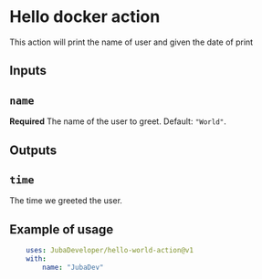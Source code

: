 # Hello docker action

This action will print the name of user and given the date of print

## Inputs

## `name`

**Required** The name of the user to greet. Default: `"World"`.

## Outputs

## `time`

The time we greeted the user.

## Example of usage

```yaml
    uses: JubaDeveloper/hello-world-action@v1
    with:
        name: "JubaDev"
```